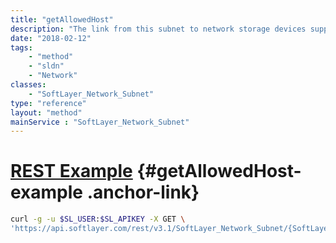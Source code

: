 ```yaml
---
title: "getAllowedHost"
description: "The link from this subnet to network storage devices supporting access control lists."
date: "2018-02-12"
tags:
    - "method"
    - "sldn"
    - "Network"
classes:
    - "SoftLayer_Network_Subnet"
type: "reference"
layout: "method"
mainService : "SoftLayer_Network_Subnet"
---
```


# [REST Example](#getAllowedHost-example) <a href="/article/rest/"><i class="fas fa-question"></i></a> {#getAllowedHost-example .anchor-link} 
```bash
curl -g -u $SL_USER:$SL_APIKEY -X GET \
'https://api.softlayer.com/rest/v3.1/SoftLayer_Network_Subnet/{SoftLayer_Network_SubnetID}/getAllowedHost'
```
